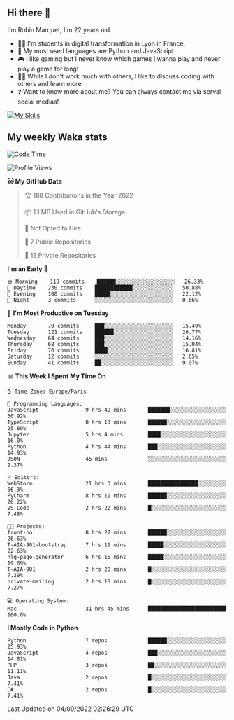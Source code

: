 ## Hi there 👋

I'm Robin Marquet, I'm 22 years old.

- 👨‍💻 I'm students in digital transformation in Lyon in France.
- 🌱 My most used languages are Python and JavaScript.
- 🎮 I like gaming but I never know which games I wanna play and never play a game for long!
- 👯‍♀️ While I don't work much with others, I like to discuss coding with others and learn more.
- ❓ Want to know more about me? You can always contact me via serval social medias!

[![My Skills](https://skillicons.dev/icons?i=js,html,css,docker,express,figma,firebase,graphql,mongodb,mysql,nodejs,py,react,ts,vue)](https://skillicons.dev)

## My weekly Waka stats

<!--START_SECTION:waka-->
![Code Time](http://img.shields.io/badge/Code%20Time-2%2C160%20hrs%2049%20mins-blue)

![Profile Views](http://img.shields.io/badge/Profile%20Views-0-blue)

**🐱 My GitHub Data** 

> 🏆 188 Contributions in the Year 2022
 > 
> 📦 1.1 MB Used in GitHub's Storage 
 > 
> 🚫 Not Opted to Hire
 > 
> 📜 7 Public Repositories 
 > 
> 🔑 15 Private Repositories  
 > 
**I'm an Early 🐤** 

```text
🌞 Morning    119 commits    ██████░░░░░░░░░░░░░░░░░░░   26.33% 
🌆 Daytime    230 commits    ████████████░░░░░░░░░░░░░   50.88% 
🌃 Evening    100 commits    █████░░░░░░░░░░░░░░░░░░░░   22.12% 
🌙 Night      3 commits      ░░░░░░░░░░░░░░░░░░░░░░░░░   0.66%

```
📅 **I'm Most Productive on Tuesday** 

```text
Monday       70 commits     ███░░░░░░░░░░░░░░░░░░░░░░   15.49% 
Tuesday      121 commits    ██████░░░░░░░░░░░░░░░░░░░   26.77% 
Wednesday    64 commits     ███░░░░░░░░░░░░░░░░░░░░░░   14.16% 
Thursday     68 commits     ███░░░░░░░░░░░░░░░░░░░░░░   15.04% 
Friday       76 commits     ████░░░░░░░░░░░░░░░░░░░░░   16.81% 
Saturday     12 commits     ░░░░░░░░░░░░░░░░░░░░░░░░░   2.65% 
Sunday       41 commits     ██░░░░░░░░░░░░░░░░░░░░░░░   9.07%

```


📊 **This Week I Spent My Time On** 

```text
⌚︎ Time Zone: Europe/Paris

💬 Programming Languages: 
JavaScript               9 hrs 49 mins       ███████░░░░░░░░░░░░░░░░░░   30.92% 
TypeScript               8 hrs 13 mins       ██████░░░░░░░░░░░░░░░░░░░   25.89% 
Jupyter                  5 hrs 4 mins        ████░░░░░░░░░░░░░░░░░░░░░   16.0% 
Python                   4 hrs 44 mins       ███░░░░░░░░░░░░░░░░░░░░░░   14.93% 
JSON                     45 mins             ░░░░░░░░░░░░░░░░░░░░░░░░░   2.37%

🔥 Editors: 
WebStorm                 21 hrs 3 mins       ████████████████░░░░░░░░░   66.3% 
PyCharm                  8 hrs 19 mins       ██████░░░░░░░░░░░░░░░░░░░   26.22% 
VS Code                  2 hrs 22 mins       █░░░░░░░░░░░░░░░░░░░░░░░░   7.48%

🐱‍💻 Projects: 
front-bo                 8 hrs 27 mins       ██████░░░░░░░░░░░░░░░░░░░   26.63% 
T-AIA-901-bootstrap      7 hrs 11 mins       █████░░░░░░░░░░░░░░░░░░░░   22.63% 
nlg-page-generator       6 hrs 15 mins       █████░░░░░░░░░░░░░░░░░░░░   19.69% 
T-AIA-901                2 hrs 20 mins       █░░░░░░░░░░░░░░░░░░░░░░░░   7.39% 
private-mailing          2 hrs 18 mins       █░░░░░░░░░░░░░░░░░░░░░░░░   7.27%

💻 Operating System: 
Mac                      31 hrs 45 mins      █████████████████████████   100.0%

```

**I Mostly Code in Python** 

```text
Python                   7 repos             ██████░░░░░░░░░░░░░░░░░░░   25.93% 
JavaScript               4 repos             ███░░░░░░░░░░░░░░░░░░░░░░   14.81% 
PHP                      3 repos             ██░░░░░░░░░░░░░░░░░░░░░░░   11.11% 
Java                     2 repos             █░░░░░░░░░░░░░░░░░░░░░░░░   7.41% 
C#                       2 repos             █░░░░░░░░░░░░░░░░░░░░░░░░   7.41%

```



 Last Updated on 04/09/2022 02:26:29 UTC
<!--END_SECTION:waka-->
